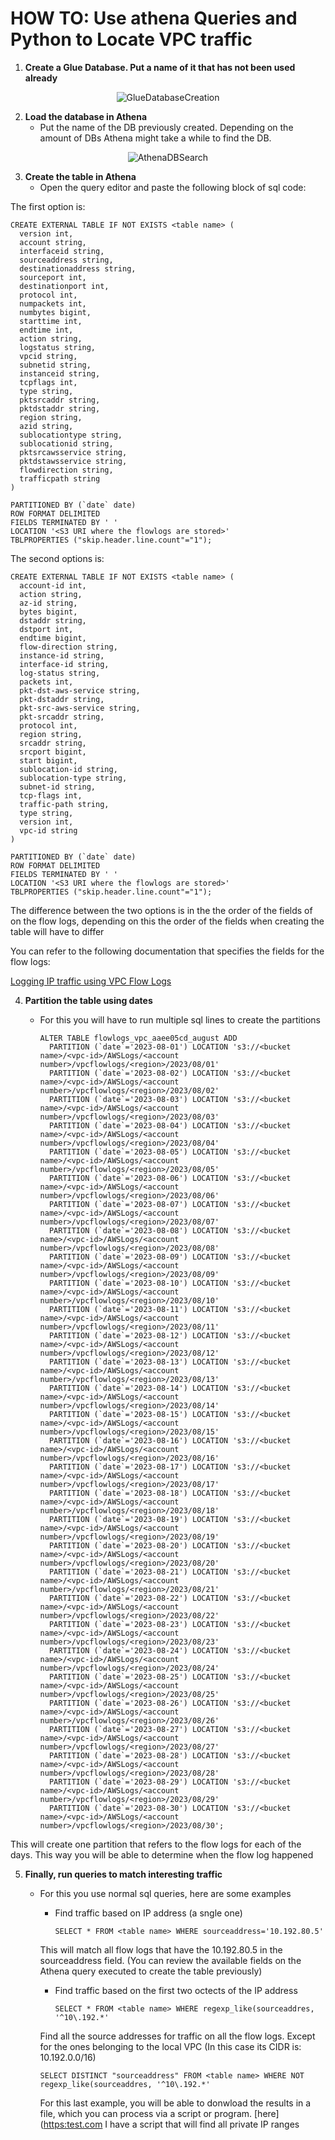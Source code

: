 # HOW TO: Use athena Queries and Python to Locate VPC traffic

1. **Create a Glue Database. Put a name of it that has not been used already**

  <div align="center" dir="auto">

  ![GlueDatabaseCreation](https://github.com/lucabocha/CloudComputing/assets/44237986/0093c97f-34e3-4873-85c3-e9fb4514c3aa)

  </div>

2. **Load the database in Athena**
     - Put the name of the DB previously created. Depending on the amount of DBs Athena might take a while to find the DB.
  
  <div align="center" dir="auto">
  
  ![AthenaDBSearch](https://github.com/lucabocha/CloudComputing/assets/44237986/6f04e5a0-39c6-4792-8164-d1ac95eb3383)
  
  </div>
  
3. **Create the table in Athena**
    - Open the query editor and paste the following block of sql code:

The first option is: 
    
    CREATE EXTERNAL TABLE IF NOT EXISTS <table name> ( 
      version int,
      account string,
      interfaceid string,
      sourceaddress string,
      destinationaddress string,
      sourceport int,
      destinationport int,
      protocol int,
      numpackets int,
      numbytes bigint,
      starttime int,
      endtime int,
      action string,
      logstatus string,
      vpcid string,
      subnetid string,
      instanceid string,
      tcpflags int,
      type string,
      pktsrcaddr string,
      pktdstaddr string,
      region string,
      azid string,
      sublocationtype string,
      sublocationid string,
      pktsrcawsservice string,
      pktdstawsservice string,
      flowdirection string,
      trafficpath string
    ) 
    
    PARTITIONED BY (`date` date) 
    ROW FORMAT DELIMITED 
    FIELDS TERMINATED BY ' ' 
    LOCATION '<S3 URI where the flowlogs are stored>' 
    TBLPROPERTIES ("skip.header.line.count"="1");

The second options is: 
    
    CREATE EXTERNAL TABLE IF NOT EXISTS <table name> ( 
      account-id int,
      action string,
      az-id string,
      bytes bigint,
      dstaddr string,
      dstport int,
      endtime bigint,
      flow-direction string,
      instance-id string,
      interface-id string,
      log-status string,
      packets int,
      pkt-dst-aws-service string,
      pkt-dstaddr string,
      pkt-src-aws-service string,  
      pkt-srcaddr string,
      protocol int, 
      region string, 
      srcaddr string, 
      srcport bigint, 
      start bigint, 
      sublocation-id string, 
      sublocation-type string, 
      subnet-id string, 
      tcp-flags int, 
      traffic-path string, 
      type string,
      version int,
      vpc-id string
    ) 

    PARTITIONED BY (`date` date) 
    ROW FORMAT DELIMITED 
    FIELDS TERMINATED BY ' ' 
    LOCATION '<S3 URI where the flowlogs are stored>' 
    TBLPROPERTIES ("skip.header.line.count"="1"); 

The difference between the two options is in the the order of the fields of on the flow logs, depending on this the order of the fields when creating the table will have to differ

You can refer to the following documentation that specifies the fields for the flow logs:

[Logging IP traffic using VPC Flow Logs](https://docs.aws.amazon.com/vpc/latest/userguide/flow-logs.html)

4. **Partition the table using dates**
    - For this you will have to run multiple sql lines to create the partitions

          ALTER TABLE flowlogs_vpc_aaee05cd_august ADD
            PARTITION (`date`='2023-08-01') LOCATION 's3://<bucket name>/<vpc-id>/AWSLogs/<account number>/vpcflowlogs/<region>/2023/08/01'
            PARTITION (`date`='2023-08-02') LOCATION 's3://<bucket name>/<vpc-id>/AWSLogs/<account number>/vpcflowlogs/<region>/2023/08/02'
            PARTITION (`date`='2023-08-03') LOCATION 's3://<bucket name>/<vpc-id>/AWSLogs/<account number>/vpcflowlogs/<region>/2023/08/03'
            PARTITION (`date`='2023-08-04') LOCATION 's3://<bucket name>/<vpc-id>/AWSLogs/<account number>/vpcflowlogs/<region>/2023/08/04'
            PARTITION (`date`='2023-08-05') LOCATION 's3://<bucket name>/<vpc-id>/AWSLogs/<account number>/vpcflowlogs/<region>/2023/08/05'
            PARTITION (`date`='2023-08-06') LOCATION 's3://<bucket name>/<vpc-id>/AWSLogs/<account number>/vpcflowlogs/<region>/2023/08/06'
            PARTITION (`date`='2023-08-07') LOCATION 's3://<bucket name>/<vpc-id>/AWSLogs/<account number>/vpcflowlogs/<region>/2023/08/07'
            PARTITION (`date`='2023-08-08') LOCATION 's3://<bucket name>/<vpc-id>/AWSLogs/<account number>/vpcflowlogs/<region>/2023/08/08'
            PARTITION (`date`='2023-08-09') LOCATION 's3://<bucket name>/<vpc-id>/AWSLogs/<account number>/vpcflowlogs/<region>/2023/08/09'
            PARTITION (`date`='2023-08-10') LOCATION 's3://<bucket name>/<vpc-id>/AWSLogs/<account number>/vpcflowlogs/<region>/2023/08/10'
            PARTITION (`date`='2023-08-11') LOCATION 's3://<bucket name>/<vpc-id>/AWSLogs/<account number>/vpcflowlogs/<region>/2023/08/11'
            PARTITION (`date`='2023-08-12') LOCATION 's3://<bucket name>/<vpc-id>/AWSLogs/<account number>/vpcflowlogs/<region>/2023/08/12'
            PARTITION (`date`='2023-08-13') LOCATION 's3://<bucket name>/<vpc-id>/AWSLogs/<account number>/vpcflowlogs/<region>/2023/08/13'
            PARTITION (`date`='2023-08-14') LOCATION 's3://<bucket name>/<vpc-id>/AWSLogs/<account number>/vpcflowlogs/<region>/2023/08/14'
            PARTITION (`date`='2023-08-15') LOCATION 's3://<bucket name>/<vpc-id>/AWSLogs/<account number>/vpcflowlogs/<region>/2023/08/15'
            PARTITION (`date`='2023-08-16') LOCATION 's3://<bucket name>/<vpc-id>/AWSLogs/<account number>/vpcflowlogs/<region>/2023/08/16'
            PARTITION (`date`='2023-08-17') LOCATION 's3://<bucket name>/<vpc-id>/AWSLogs/<account number>/vpcflowlogs/<region>/2023/08/17'
            PARTITION (`date`='2023-08-18') LOCATION 's3://<bucket name>/<vpc-id>/AWSLogs/<account number>/vpcflowlogs/<region>/2023/08/18'
            PARTITION (`date`='2023-08-19') LOCATION 's3://<bucket name>/<vpc-id>/AWSLogs/<account number>/vpcflowlogs/<region>/2023/08/19'
            PARTITION (`date`='2023-08-20') LOCATION 's3://<bucket name>/<vpc-id>/AWSLogs/<account number>/vpcflowlogs/<region>/2023/08/20'
            PARTITION (`date`='2023-08-21') LOCATION 's3://<bucket name>/<vpc-id>/AWSLogs/<account number>/vpcflowlogs/<region>/2023/08/21'
            PARTITION (`date`='2023-08-22') LOCATION 's3://<bucket name>/<vpc-id>/AWSLogs/<account number>/vpcflowlogs/<region>/2023/08/22'
            PARTITION (`date`='2023-08-23') LOCATION 's3://<bucket name>/<vpc-id>/AWSLogs/<account number>/vpcflowlogs/<region>/2023/08/23'
            PARTITION (`date`='2023-08-24') LOCATION 's3://<bucket name>/<vpc-id>/AWSLogs/<account number>/vpcflowlogs/<region>/2023/08/24'
            PARTITION (`date`='2023-08-25') LOCATION 's3://<bucket name>/<vpc-id>/AWSLogs/<account number>/vpcflowlogs/<region>/2023/08/25'
            PARTITION (`date`='2023-08-26') LOCATION 's3://<bucket name>/<vpc-id>/AWSLogs/<account number>/vpcflowlogs/<region>/2023/08/26'
            PARTITION (`date`='2023-08-27') LOCATION 's3://<bucket name>/<vpc-id>/AWSLogs/<account number>/vpcflowlogs/<region>/2023/08/27'
            PARTITION (`date`='2023-08-28') LOCATION 's3://<bucket name>/<vpc-id>/AWSLogs/<account number>/vpcflowlogs/<region>/2023/08/28'
            PARTITION (`date`='2023-08-29') LOCATION 's3://<bucket name>/<vpc-id>/AWSLogs/<account number>/vpcflowlogs/<region>/2023/08/29'
            PARTITION (`date`='2023-08-30') LOCATION 's3://<bucket name>/<vpc-id>/AWSLogs/<account number>/vpcflowlogs/<region>/2023/08/30';

This will create one partition that refers to the flow logs for each of the days. This way you will be able to determine when the flow log happened

5. **Finally, run queries to match interesting traffic**
    - For this you use normal sql queries, here are some examples
      - Find traffic based on IP address (a sngle one)

            SELECT * FROM <table name> WHERE sourceaddress='10.192.80.5' 

      This will match all flow logs that have the 10.192.80.5 in the sourceaddress field. (You can review the available fields on the Athena query executed to create the table previously)

      - Find traffic based on the first two octects of the IP address

            SELECT * FROM <table name> WHERE regexp_like(sourceaddres, '^10\.192.*' 

      Find all the source addresses for traffic on all the flow logs. Except for the ones belonging to the local VPC (In this case its CIDR is: 10.192.0.0/16)

          SELECT DISTINCT "sourceaddress" FROM <table name> WHERE NOT regexp_like(sourceaddres, '^10\.192.*' 
  
      For this last example, you will be able to donwload the results in a file, which you can process via a script or program. [here]([https:test.com](https://github.com/lucabocha/Programming-Scripting/blob/main/python/flowlog_private_cidr_finder.py) I have a script that will find all private IP ranges 
